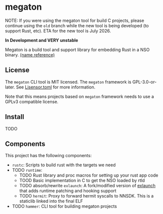 # megaton

NOTE: If you were using the megaton tool for build C projects,
please continue using the `old` branch while the new tool is being developed
(to support Rust, etc). ETA for the new tool is July 2026.

**In Development and VERY unstable**

Megaton is a build tool and support library for embedding Rust in a NSO binary. [(name reference)](https://www.zeldadungeon.net/wiki/Rusty_Switch)

## License
The `megaton` CLI tool is MIT licensed. The `megaton` framework is GPL-3.0-or-later.
See [Lisensor.toml](./Lisensor.toml) for more information.

Note that this means projects based on `megaton` framework needs to use a GPLv3 compatible license.

## Install
TODO

## Components
This project has the following components:
- `rustc`: Scripts to build rust with the targets we need
- TODO `runtime`: 
  - TODO Rust library and proc macros for setting up your rust app code
  - TOOD Basic implementation in C to get the NSO loaded by rtld
  - TODO absorb/rewrite `exlaunch`: A fork/modified version of [exlaunch](https://github.com/shadowninja108/exlaunch) that adds runtime patching and hooking support
  - TODO `hermit`: Proxy to forward hermit syscalls to NNSDK. This is a staticlib linked into the final ELF
- TODO `hammer`: CLI tool for building megaton projects


